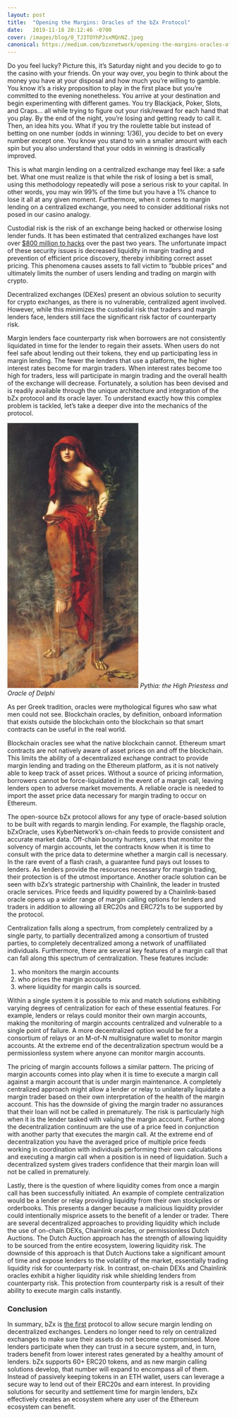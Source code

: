 ```yaml
---
layout: post
title:  "Opening the Margins: Oracles of the bZx Protocol"
date:   2019-11-18 20:12:46 -0700
cover: /images/blog/0_TJ3TOYhPJsxMQnNZ.jpeg
canonical: https://medium.com/bzxnetwork/opening-the-margins-oracles-of-the-bzx-platform-6110202d4b1
---
```

Do you feel lucky? Picture this, it’s Saturday night and you decide to go to the casino with your friends. On your way over, you begin to think about the money you have at your disposal and how much you’re willing to gamble. You know it’s a risky proposition to play in the first place but you’re committed to the evening nonetheless. You arrive at your destination and begin experimenting with different games. You try Blackjack, Poker, Slots, and Craps… all while trying to figure out your risk/reward for each hand that you play. By the end of the night, you’re losing and getting ready to call it. Then, an idea hits you. What if you try the roulette table but instead of betting on one number (odds in winning: 1/36), you decide to bet on every number except one. You know you stand to win a smaller amount with each spin but you also understand that your odds in winning is drastically improved.

This is what margin lending on a centralized exchange may feel like: a safe bet. What one must realize is that while the risk of losing a bet is small, using this methodology repeatedly will pose a serious risk to your capital. In other words, you may win 99% of the time but you have a 1% chance to lose it all at any given moment. Furthermore, when it comes to margin lending on a centralized exchange, you need to consider additional risks not posed in our casino analogy.

Custodial risk is the risk of an exchange being hacked or otherwise losing lender funds. It has been estimated that centralized exchanges have lost over [$800 million to hacks](https://www.bankinfosecurity.com/cryptocurrency-exchanges-lost-882-million-to-hackers-a-11624) over the past two years. The unfortunate impact of these security issues is decreased liquidity in margin trading and prevention of efficient price discovery, thereby inhibiting correct asset pricing. This phenomena causes assets to fall victim to “bubble prices” and ultimately limits the number of users lending and trading on margin with crypto.

Decentralized exchanges (DEXes) present an obvious solution to security for crypto exchanges, as there is no vulnerable, centralized agent involved. However, while this minimizes the custodial risk that traders and margin lenders face, lenders still face the significant risk factor of counterparty risk.

Margin lenders face counterparty risk when borrowers are not consistently liquidated in time for the lender to regain their assets. When users do not feel safe about lending out their tokens, they end up participating less in margin lending. The fewer the lenders that use a platform, the higher interest rates become for margin traders. When interest rates become too high for traders, less will participate in margin trading and the overall health of the exchange will decrease. Fortunately, a solution has been devised and is readily available through the unique architecture and integration of the bZx protocol and its oracle layer. To understand exactly how this complex problem is tackled, let’s take a deeper dive into the mechanics of the protocol.

![](/images/blog/0_Kn4KJ6GHpcNucYzI.jpeg)
_Pythia: the High Priestess and Oracle of Delphi_

As per Greek tradition, oracles were mythological figures who saw what men could not see. Blockchain oracles, by definition, onboard information that exists outside the blockchain onto the blockchain so that smart contracts can be useful in the real world.

Blockchain oracles see what the native blockchain cannot. Ethereum smart contracts are not natively aware of asset prices on and off the blockchain. This limits the ability of a decentralized exchange contract to provide margin lending and trading on the Ethereum platform, as it is not natively able to keep track of asset prices. Without a source of pricing information, borrowers cannot be force-liquidated in the event of a margin call, leaving lenders open to adverse market movements. A reliable oracle is needed to import the asset price data necessary for margin trading to occur on Ethereum.

The open-source bZx protocol allows for any type of oracle-based solution to be built with regards to margin lending. For example, the flagship oracle, bZxOracle, uses KyberNetwork’s on-chain feeds to provide consistent and accurate market data. Off-chain bounty hunters, users that monitor the solvency of margin accounts, let the contracts know when it is time to consult with the price data to determine whether a margin call is necessary. In the rare event of a flash crash, a guarantee fund pays out losses to lenders. As lenders provide the resources necessary for margin trading, their protection is of the utmost importance. Another oracle solution can be seen with bZx’s strategic partnership with Chainlink, the leader in trusted oracle services. Price feeds and liquidity powered by a Chainlink-based oracle opens up a wider range of margin calling options for lenders and traders in addition to allowing all ERC20s and ERC721s to be supported by the protocol.

Centralization falls along a spectrum, from completely centralized by a single party, to partially decentralized among a consortium of trusted parties, to completely decentralized among a network of unaffiliated individuals. Furthermore, there are several key features of a margin call that can fall along this spectrum of centralization. These features include:
1. who monitors the margin accounts
2. who prices the margin accounts
3. where liquidity for margin calls is sourced.

Within a single system it is possible to mix and match solutions exhibiting varying degrees of centralization for each of these essential features. For example, lenders or relays could monitor their own margin accounts, making the monitoring of margin accounts centralized and vulnerable to a single point of failure. A more decentralized option would be for a consortium of relays or an M-of-N multisignature wallet to monitor margin accounts. At the extreme end of the decentralization spectrum would be a permissionless system where anyone can monitor margin accounts.

The pricing of margin accounts follows a similar pattern. The pricing of margin accounts comes into play when it is time to execute a margin call against a margin account that is under margin maintenance. A completely centralized approach might allow a lender or relay to unilaterally liquidate a margin trader based on their own interpretation of the health of the margin account. This has the downside of giving the margin trader no assurances that their loan will not be called in prematurely. The risk is particularly high when it is the lender tasked with valuing the margin account. Further along the decentralization continuum are the use of a price feed in conjunction with another party that executes the margin call. At the extreme end of decentralization you have the averaged price of multiple price feeds working in coordination with individuals performing their own calculations and executing a margin call when a position is in need of liquidation. Such a decentralized system gives traders confidence that their margin loan will not be called in prematurely.

Lastly, there is the question of where liquidity comes from once a margin call has been successfully initiated. An example of complete centralization would be a lender or relay providing liquidity from their own stockpiles or orderbooks. This presents a danger because a malicious liquidity provider could intentionally misprice assets to the benefit of a lender or trader. There are several decentralized approaches to providing liquidity which include the use of on-chain DEXs, Chainlink oracles, or permissionless Dutch Auctions. The Dutch Auction approach has the strength of allowing liquidity to be sourced from the entire ecosystem, lowering liquidity risk. The downside of this approach is that Dutch Auctions take a significant amount of time and expose lenders to the volatility of the market, essentially trading liquidity risk for counterparty risk. In contrast, on-chain DEXs and Chainlink oracles exhibit a higher liquidity risk while shielding lenders from counterparty risk. This protection from counterparty risk is a result of their ability to execute margin calls instantly.

### Conclusion

In summary, bZx is [the first](https://blog.0xproject.com/relayer-report-10-v2-bug-bounty-and-advisory-board-update-29e7ec5ac120) protocol to allow secure margin lending on decentralized exchanges. Lenders no longer need to rely on centralized exchanges to make sure their assets do not become compromised. More lenders participate when they can trust in a secure system, and, in turn, traders benefit from lower interest rates generated by a healthy amount of lenders. bZx supports 60+ ERC20 tokens, and as new margin calling solutions develop, that number will expand to encompass all of them. Instead of passively keeping tokens in an ETH wallet, users can leverage a secure way to lend out of their ERC20s and earn interest. In providing solutions for security and settlement time for margin lenders, bZx effectively creates an ecosystem where any user of the Ethereum ecosystem can benefit.

